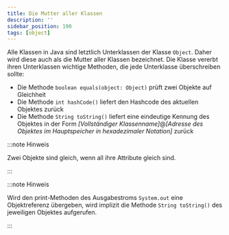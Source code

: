 ```yaml
---
title: Die Mutter aller Klassen
description: ''
sidebar_position: 190
tags: [object]
---
```


Alle Klassen in Java sind letztlich Unterklassen der Klasse `Object`. Daher wird
diese auch als die Mutter aller Klassen bezeichnet. Die Klasse vererbt ihren
Unterklassen wichtige Methoden, die jede Unterklasse überschreiben sollte:

- Die Methode `boolean equals(object: Object)` prüft zwei Objekte auf Gleichheit
- Die Methode `int hashCode()` liefert den Hashcode des aktuellen Objektes
  zurück
- Die Methode `String toString()` liefert eine eindeutige Kennung des Objektes
  in der Form _[Vollständiger Klassenname]_@_[Adresse des Objektes im
  Hauptspeicher in hexadezimaler Notation]_ zurück

:::note Hinweis

Zwei Objekte sind gleich, wenn all ihre Attribute gleich sind.

:::

:::note Hinweis

Wird den print-Methoden des Ausgabestroms `System.out` eine Objektreferenz
übergeben, wird implizit die Methode `String toString()` des jeweiligen Objektes
aufgerufen.

:::
